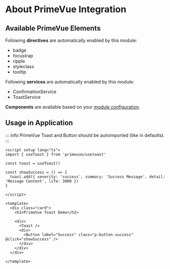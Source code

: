 # About PrimeVue Integration

## Available PrimeVue Elements

Following **directives** are automatically enabled by this module:

* badge
* focustrap
* ripple
* styleclass
* tooltip


Following **services** are automatically enabled by this module:

* ConfirmationService
* ToastService

**Components** are available based on your [module configuration](../config/#component-configuration).

## Usage in Application

::: info
PrimeVue Toast and Button should be autoimported (like in defaults).
:::

```vue
<script setup lang="ts">
import { useToast } from 'primevue/usetoast'

const toast = useToast()

const showSuccess = () => {
  toast.add({ severity: 'success', summary: 'Success Message', detail: 'Message Content', life: 3000 })
}

</script>

<template>
  <div class="card">
    <h2>PrimeVue Toast Demo</h2>

    <div>
      <Toast />
      <div>
        <Button label="Success" class="p-button-success" @click="showSuccess" />
      </div>
    </div>
  </div>

</template>

```
